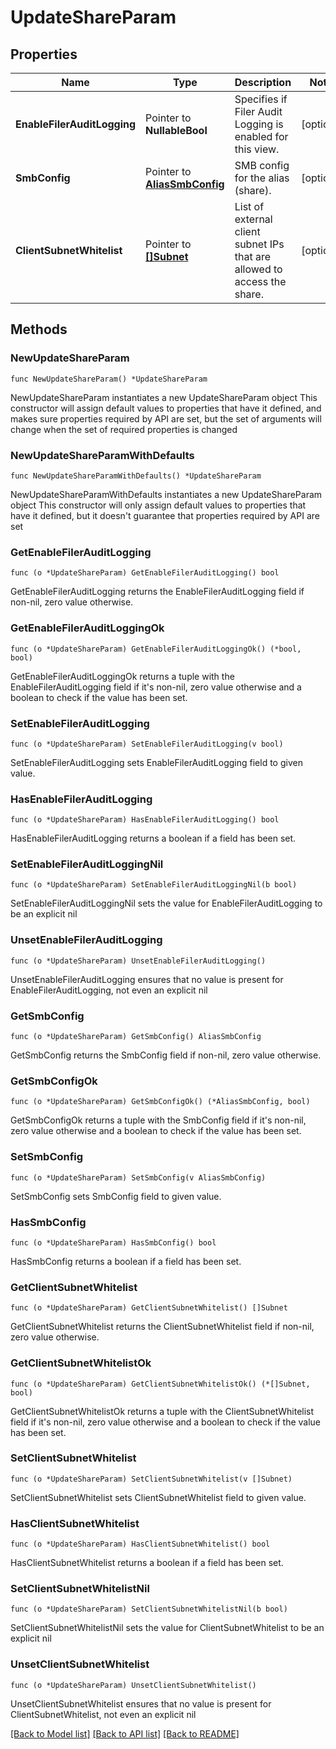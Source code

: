 # UpdateShareParam

## Properties

Name | Type | Description | Notes
------------ | ------------- | ------------- | -------------
**EnableFilerAuditLogging** | Pointer to **NullableBool** | Specifies if Filer Audit Logging is enabled for this view. | [optional] 
**SmbConfig** | Pointer to [**AliasSmbConfig**](AliasSmbConfig.md) | SMB config for the alias (share). | [optional] 
**ClientSubnetWhitelist** | Pointer to [**[]Subnet**](Subnet.md) | List of external client subnet IPs that are allowed to access the share. | [optional] 

## Methods

### NewUpdateShareParam

`func NewUpdateShareParam() *UpdateShareParam`

NewUpdateShareParam instantiates a new UpdateShareParam object
This constructor will assign default values to properties that have it defined,
and makes sure properties required by API are set, but the set of arguments
will change when the set of required properties is changed

### NewUpdateShareParamWithDefaults

`func NewUpdateShareParamWithDefaults() *UpdateShareParam`

NewUpdateShareParamWithDefaults instantiates a new UpdateShareParam object
This constructor will only assign default values to properties that have it defined,
but it doesn't guarantee that properties required by API are set

### GetEnableFilerAuditLogging

`func (o *UpdateShareParam) GetEnableFilerAuditLogging() bool`

GetEnableFilerAuditLogging returns the EnableFilerAuditLogging field if non-nil, zero value otherwise.

### GetEnableFilerAuditLoggingOk

`func (o *UpdateShareParam) GetEnableFilerAuditLoggingOk() (*bool, bool)`

GetEnableFilerAuditLoggingOk returns a tuple with the EnableFilerAuditLogging field if it's non-nil, zero value otherwise
and a boolean to check if the value has been set.

### SetEnableFilerAuditLogging

`func (o *UpdateShareParam) SetEnableFilerAuditLogging(v bool)`

SetEnableFilerAuditLogging sets EnableFilerAuditLogging field to given value.

### HasEnableFilerAuditLogging

`func (o *UpdateShareParam) HasEnableFilerAuditLogging() bool`

HasEnableFilerAuditLogging returns a boolean if a field has been set.

### SetEnableFilerAuditLoggingNil

`func (o *UpdateShareParam) SetEnableFilerAuditLoggingNil(b bool)`

 SetEnableFilerAuditLoggingNil sets the value for EnableFilerAuditLogging to be an explicit nil

### UnsetEnableFilerAuditLogging
`func (o *UpdateShareParam) UnsetEnableFilerAuditLogging()`

UnsetEnableFilerAuditLogging ensures that no value is present for EnableFilerAuditLogging, not even an explicit nil
### GetSmbConfig

`func (o *UpdateShareParam) GetSmbConfig() AliasSmbConfig`

GetSmbConfig returns the SmbConfig field if non-nil, zero value otherwise.

### GetSmbConfigOk

`func (o *UpdateShareParam) GetSmbConfigOk() (*AliasSmbConfig, bool)`

GetSmbConfigOk returns a tuple with the SmbConfig field if it's non-nil, zero value otherwise
and a boolean to check if the value has been set.

### SetSmbConfig

`func (o *UpdateShareParam) SetSmbConfig(v AliasSmbConfig)`

SetSmbConfig sets SmbConfig field to given value.

### HasSmbConfig

`func (o *UpdateShareParam) HasSmbConfig() bool`

HasSmbConfig returns a boolean if a field has been set.

### GetClientSubnetWhitelist

`func (o *UpdateShareParam) GetClientSubnetWhitelist() []Subnet`

GetClientSubnetWhitelist returns the ClientSubnetWhitelist field if non-nil, zero value otherwise.

### GetClientSubnetWhitelistOk

`func (o *UpdateShareParam) GetClientSubnetWhitelistOk() (*[]Subnet, bool)`

GetClientSubnetWhitelistOk returns a tuple with the ClientSubnetWhitelist field if it's non-nil, zero value otherwise
and a boolean to check if the value has been set.

### SetClientSubnetWhitelist

`func (o *UpdateShareParam) SetClientSubnetWhitelist(v []Subnet)`

SetClientSubnetWhitelist sets ClientSubnetWhitelist field to given value.

### HasClientSubnetWhitelist

`func (o *UpdateShareParam) HasClientSubnetWhitelist() bool`

HasClientSubnetWhitelist returns a boolean if a field has been set.

### SetClientSubnetWhitelistNil

`func (o *UpdateShareParam) SetClientSubnetWhitelistNil(b bool)`

 SetClientSubnetWhitelistNil sets the value for ClientSubnetWhitelist to be an explicit nil

### UnsetClientSubnetWhitelist
`func (o *UpdateShareParam) UnsetClientSubnetWhitelist()`

UnsetClientSubnetWhitelist ensures that no value is present for ClientSubnetWhitelist, not even an explicit nil

[[Back to Model list]](../README.md#documentation-for-models) [[Back to API list]](../README.md#documentation-for-api-endpoints) [[Back to README]](../README.md)


